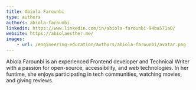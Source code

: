 ```yaml
---
title: Abiola Farounbi
type: authors
authors: abiola-farounbi
linkedin: https://www.linkedin.com/in/abiola-farounbi-94ba571a0/
website: https://abiolaesther.me/
images: 
    - url: /engineering-education/authors/abiola-farounbi/avatar.png
---
```

Abiola Farounbi is an experienced Frontend developer and Technical Writer with a passion for open-source, accessibility, and web technologies. In her funtime, she enjoys participating in tech communities, watching movies, and giving reviews.
